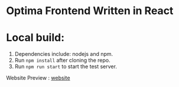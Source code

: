 # Optima Frontend Written in React

# Local build:

1. Dependencies include: nodejs and npm.
2. Run `npm install` after cloning the repo.
3. Run `npm run start` to start the test server.

Website Preview : [website](https://optimadtu.z29.web.core.windows.net/)
